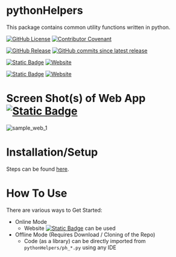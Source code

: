 # pythonHelpers
This package contains common utility functions written in python.

[![GitHub License](https://img.shields.io/github/license/impratikjaiswal/pythonHelpers)](LICENSE)
[![Contributor Covenant](https://img.shields.io/badge/Contributor%20Covenant-2.1-4baaaa.svg)](CODE_OF_CONDUCT.md)

[![GitHub Release](https://img.shields.io/github/v/release/impratikjaiswal/pythonHelpers)](https://github.com/impratikjaiswal/pythonHelpers/releases/latest)
[![GitHub commits since latest release](https://img.shields.io/github/commits-since/impratikjaiswal/pythonHelpers/latest)](https://github.com/impratikjaiswal/pythonHelpers/commits/main/)

[![Static Badge](https://img.shields.io/badge/amenitypj.in/-a?label=website%20url)](https://amenitypj.in)
[![Website](https://img.shields.io/website?url=https://amenitypj.in&label=website%20status)](https://amenitypj.in)

[![Static Badge](https://img.shields.io/badge/impratikjaiswal.github.io/pythonHelpers-a?label=gihub%20website%20url)](https://impratikjaiswal.github.io/pythonHelpers)
[![Website](https://img.shields.io/website?url=https://amenitypj.in/pythonHelpers&label=website%20status)](https://impratikjaiswal.github.io/pythonHelpers)

# Screen Shot(s) of Web App [![Static Badge](https://img.shields.io/badge/amenitypj.in-a)](https://amenitypj.in/) 
![sample_web_1](https://github.com/impratikjaiswal/amenitypj/blob/main/static/images/sample_web_1.gif?raw=true)

# Installation/Setup
Steps can be found [here](https://github.com/impratikjaiswal/pythonHelpers/blob/main/HOW_TO_INSTALL_PYTHON_APPS.md).

# How To Use
There are various ways to Get Started:

  - Online Mode
    - Website [![Static Badge](https://img.shields.io/badge/amenitypj.in-a)](https://amenitypj.in/) can be used
  - Offline Mode (Requires Download / Cloning of the Repo)
    - Code (as a library) can be directly imported from ```pythonHelpers/ph_*.py``` using any IDE

